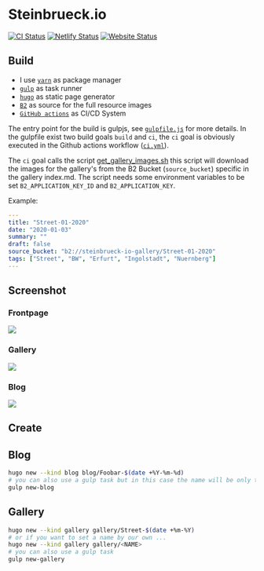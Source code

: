 # Steinbrueck.io
[![CI Status](https://github.com/steinbrueckri/steinbrueckri.github.io/workflows/ci/badge.svg)](https://github.com/steinbrueckri/steinbrueckri.github.io/actions?query=workflow%3Aci)
[![Netlify Status](https://api.netlify.com/api/v1/badges/b784977d-1e18-4540-913e-3ba9b83ebe78/deploy-status)](https://app.netlify.com/sites/steinbrueck-io/deploys)
[![Website Status](https://img.shields.io/website-up-down-green-red/http/steinbrueck.io.svg)](https://updown.io/98wn)

## Build

- I use [`yarn`](https://yarnpkg.com/) as package manager
- [`gulp`](https://gulpjs.com/) as task runner
- [`hugo`](https://gohugo.io/) as static page generator
- [`B2`](https://www.backblaze.com/b2/cloud-storage.html) as source for the full resource images
- [`GitHub actions`](https://github.com/features/actions) as CI/CD System

The entry point for the build is gulpjs, see [`gulpfile.js`](./gulpfile.js) for more details.
In the gulpfile exist two build goals `build` and `ci`, the `ci` goal is obviously executed in the Github actions workflow ([`ci.yml`](./ci.yml)).

The `ci` goal calls the script [get_gallery_images.sh](./get_gallery_images.sh) this script will download the images for
the gallery's from the B2 Bucket (`source_bucket`) specific in the gallery index.md.
The script needs some environment variables to be set `B2_APPLICATION_KEY_ID` and `B2_APPLICATION_KEY`.

Example:
```yaml
---
title: "Street-01-2020"
date: "2020-01-03"
summary: ""
draft: false
source_bucket: "b2://steinbrueck-io-gallery/Street-01-2020"
tags: ["Street", "BW", "Erfurt", "Ingolstadt", "Nuernberg"]
---
```

## Screenshot

### Frontpage

![](https://screenshotapi.net/api/v1/screenshot?token=HXY4S9I2FN8EWX0GXZQ7MWYZMZSFKETV&url=steinbrueck.io&output=image&delay=2000)

### Gallery

![](https://screenshotapi.net/api/v1/screenshot?token=HXY4S9I2FN8EWX0GXZQ7MWYZMZSFKETV&url=steinbrueck.io/gallery&output=image&delay=2000)

### Blog

![](https://screenshotapi.net/api/v1/screenshot?token=HXY4S9I2FN8EWX0GXZQ7MWYZMZSFKETV&url=steinbrueck.io/blog&output=image&delay=2000)

## Create

## Blog

```sh
hugo new --kind blog blog/Foobar-$(date +%Y-%m-%d)
# you can also use a gulp task but in this case the name will be only the date
gulp new-blog
```

## Gallery

```sh
hugo new --kind gallery gallery/Street-$(date +%m-%Y)
# or if you want to set a name by our own ...
hugo new --kind gallery gallery/<NAME>
# you can also use a gulp task
gulp new-gallery
```